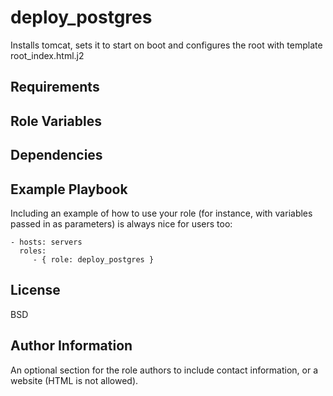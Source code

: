deploy_postgres
=========

Installs tomcat, sets it to start on boot and configures the root with template root_index.html.j2

Requirements
------------


Role Variables
--------------


Dependencies
------------


Example Playbook
----------------

Including an example of how to use your role (for instance, with variables passed in as parameters) is always nice for users too:

    - hosts: servers
      roles:
         - { role: deploy_postgres }

License
-------

BSD

Author Information
------------------

An optional section for the role authors to include contact information, or a website (HTML is not allowed).